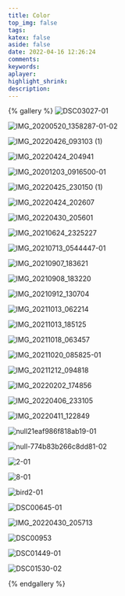 ```yaml
---
title: Color
top_img: false
tags:
katex: false
aside: false
date: 2022-04-16 12:26:24
comments:
keywords:
aplayer:
highlight_shrink:
description:
---
```


{% gallery %}
![DSC03027-01](/gallery/Color/DSC03027-01.jpeg)

![IMG_20200520_1358287-01-02](/gallery/Color/IMG_20200520_1358287-01-02.jpeg)

![IMG_20220426_093103 (1)](/gallery/Color/IMG_20220426_093103%20(1).jpg)

![IMG_20220424_204941](/gallery/Color/IMG_20220424_204941.jpg)

![IMG_20201203_0916500-01](/gallery/Color/IMG_20201203_0916500-01.jpeg)

![IMG_20220425_230150 (1)](/gallery/Color/IMG_20220425_230150%20(1).jpg)

![IMG_20220424_202607](/gallery/Color/IMG_20220424_202607.jpg)

![IMG_20220430_205601](/gallery/Color/IMG_20220430_205601.jpg)

![IMG_20210624_2325227](/gallery/Color/IMG_20210624_2325227.jpg)

![IMG_20210713_0544447-01](/gallery/Color/IMG_20210713_0544447-01.jpeg)

![IMG_20210907_183621](/gallery/Color/IMG_20210907_183621.jpg)

![IMG_20210908_183220](/gallery/Color/IMG_20210908_183220.jpg)

![IMG_20210912_130704](/gallery/Color/IMG_20210912_130704.jpg)

![IMG_20211013_062214](/gallery/Color/IMG_20211013_062214.jpg)

![IMG_20211013_185125](/gallery/Color/IMG_20211013_185125.jpg)

![IMG_20211018_063457](/gallery/Color/IMG_20211018_063457.jpg)

![IMG_20211020_085825-01](/gallery/Color/IMG_20211020_085825-01.jpeg)

![IMG_20211212_094818](/gallery/Color/IMG_20211212_094818.jpg)

![IMG_20220202_174856](/gallery/Color/IMG_20220202_174856.jpg)

![IMG_20220406_233105](/gallery/Color/IMG_20220406_233105.jpg)

![IMG_20220411_122849](/gallery/Color/IMG_20220411_122849.jpg)

![null21eaf986f818ab19-01](/gallery/Color/null21eaf986f818ab19-01.jpeg)

![null-774b83b266c8dd81-02](/gallery/Color/null-774b83b266c8dd81-02.jpeg)

![2-01](/gallery/Color/2-01.jpeg)

![8-01](/gallery/Color/8-01.jpeg)

![bird2-01](/gallery/Color/bird2-01.jpeg)

![DSC00645-01](/gallery/Color/DSC00645-01.jpeg)

![IMG_20220430_205713](/gallery/Color/IMG_20220430_205713.jpg)

![DSC00953](/gallery/Color/DSC00953.JPG)

![DSC01449-01](/gallery/Color/DSC01449-01.jpeg)

![DSC01530-02](/gallery/Color/DSC01530-02.jpeg)

{% endgallery %}
